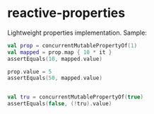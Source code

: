 # reactive-properties

Lightweight properties implementation.
Sample:

```kt
val prop = concurrentMutablePropertyOf(1)
val mapped = prop.map { 10 * it }
assertEquals(10, mapped.value)

prop.value = 5
assertEquals(50, mapped.value)


val tru = concurrentMutablePropertyOf(true)
assertEquals(false, (!tru).value)
```

